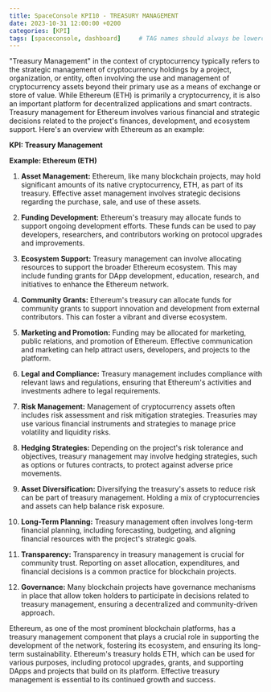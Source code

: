 ```yaml
---
title: SpaceConsole KPI10 - TREASURY MANAGEMENT
date: 2023-10-31 12:00:00 +0200
categories: [KPI]
tags: [spaceconsole, dashboard]     # TAG names should always be lowercase
---
```


"Treasury Management" in the context of cryptocurrency typically refers to the strategic management of cryptocurrency holdings by a project, organization, or entity, often involving the use and management of cryptocurrency assets beyond their primary use as a means of exchange or store of value. While Ethereum (ETH) is primarily a cryptocurrency, it is also an important platform for decentralized applications and smart contracts. Treasury management for Ethereum involves various financial and strategic decisions related to the project's finances, development, and ecosystem support. Here's an overview with Ethereum as an example:

**KPI: Treasury Management**

**Example: Ethereum (ETH)**

1. **Asset Management:** Ethereum, like many blockchain projects, may hold significant amounts of its native cryptocurrency, ETH, as part of its treasury. Effective asset management involves strategic decisions regarding the purchase, sale, and use of these assets.

2. **Funding Development:** Ethereum's treasury may allocate funds to support ongoing development efforts. These funds can be used to pay developers, researchers, and contributors working on protocol upgrades and improvements.

3. **Ecosystem Support:** Treasury management can involve allocating resources to support the broader Ethereum ecosystem. This may include funding grants for DApp development, education, research, and initiatives to enhance the Ethereum network.

4. **Community Grants:** Ethereum's treasury can allocate funds for community grants to support innovation and development from external contributors. This can foster a vibrant and diverse ecosystem.

5. **Marketing and Promotion:** Funding may be allocated for marketing, public relations, and promotion of Ethereum. Effective communication and marketing can help attract users, developers, and projects to the platform.

6. **Legal and Compliance:** Treasury management includes compliance with relevant laws and regulations, ensuring that Ethereum's activities and investments adhere to legal requirements.

7. **Risk Management:** Management of cryptocurrency assets often includes risk assessment and risk mitigation strategies. Treasuries may use various financial instruments and strategies to manage price volatility and liquidity risks.

8. **Hedging Strategies:** Depending on the project's risk tolerance and objectives, treasury management may involve hedging strategies, such as options or futures contracts, to protect against adverse price movements.

9. **Asset Diversification:** Diversifying the treasury's assets to reduce risk can be part of treasury management. Holding a mix of cryptocurrencies and assets can help balance risk exposure.

10. **Long-Term Planning:** Treasury management often involves long-term financial planning, including forecasting, budgeting, and aligning financial resources with the project's strategic goals.

11. **Transparency:** Transparency in treasury management is crucial for community trust. Reporting on asset allocation, expenditures, and financial decisions is a common practice for blockchain projects.

12. **Governance:** Many blockchain projects have governance mechanisms in place that allow token holders to participate in decisions related to treasury management, ensuring a decentralized and community-driven approach.

Ethereum, as one of the most prominent blockchain platforms, has a treasury management component that plays a crucial role in supporting the development of the network, fostering its ecosystem, and ensuring its long-term sustainability. Ethereum's treasury holds ETH, which can be used for various purposes, including protocol upgrades, grants, and supporting DApps and projects that build on its platform. Effective treasury management is essential to its continued growth and success.